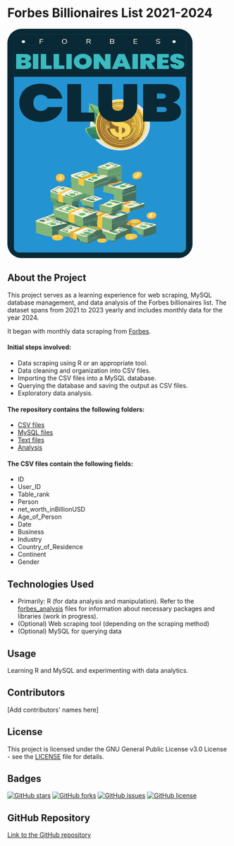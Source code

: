 # Forbes Billionaires List 2021-2024

![head_picture](https://github.com/UlrikeDetective/Forbes/blob/main/Pictures/head.png)

## About the Project
This project serves as a learning experience for web scraping, MySQL database management, and data analysis of the Forbes billionaires list. The dataset spans from 2021 to 2023 yearly and includes monthly data for the year 2024. 

It began with monthly data scraping from [Forbes](https://www.forbes.com/real-time-billionaires).

#### Initial steps involved:
- Data scraping using R or an appropriate tool.
- Data cleaning and organization into CSV files.
- Importing the CSV files into a MySQL database.
- Querying the database and saving the output as CSV files.
- Exploratory data analysis.

#### The repository contains the following folders:
- [CSV files](https://github.com/UlrikeDetective/Forbes/tree/main/forbes_csv)
- [MySQL files](https://github.com/UlrikeDetective/Forbes/tree/main/forbes_sql)
- [Text files](https://github.com/UlrikeDetective/Forbes/tree/main/forbes_txt)
- [Analysis](https://github.com/UlrikeDetective/Forbes/tree/main/analysis)

#### The CSV files contain the following fields:
- ID
- User_ID
- Table_rank
- Person
- net_worth_inBillionUSD
- Age_of_Person
- Date
- Business
- Industry
- Country_of_Residence
- Continent
- Gender

## Technologies Used
- Primarily: R (for data analysis and manipulation). Refer to the [forbes_analysis](https://github.com/UlrikeDetective/Forbes/tree/main/analysis) files for information about necessary packages and libraries (work in progress).
- (Optional) Web scraping tool (depending on the scraping method)
- (Optional) MySQL for querying data

## Usage
Learning R and MySQL and experimenting with data analytics.

## Contributors
[Add contributors' names here]

## License
This project is licensed under the GNU General Public License v3.0 License - see the [LICENSE](LICENSE) file for details.

## Badges
[![GitHub stars](https://img.shields.io/github/stars/UlrikeDetective/Forbes)](https://github.com/UlrikeDetective/Forbes/stargazers) 
[![GitHub forks](https://img.shields.io/github/forks/UlrikeDetective/Forbes)](https://github.com/UlrikeDetective/Forbes/network/members) 
[![GitHub issues](https://img.shields.io/github/issues/UlrikeDetective/Forbes)](https://github.com/UlrikeDetective/Forbes/issues) 
[![GitHub license](https://img.shields.io/github/license/UlrikeDetective/Forbes)](https://github.com/UlrikeDetective/Forbes/blob/master/LICENSE)

## GitHub Repository
[Link to the GitHub repository](https://github.com/UlrikeDetective/Forbes)
